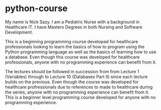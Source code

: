 # python-course
My name is Nick Sazy.  I am a Pediatric Nurse with a background in Healthcare IT.  I have Masters Degrees in both Nursing and Software Development.

This is a beginning programming course developed for healthcare professionals looking to learn the basics of how to program using the Python programming language as well as the basics of learning how to use a database.  Even though this course was developed for healthcare professionals, anyone with no programming experience can benefit from it.  

The lectures should be followed in succession from from Lecture 1 (Variables) through to Lecture 10 (Databases Part II) since each lecture builds on the previous.  Even though the course was developed for healthcare profressionals due to references to made to healthcare during the series, anyone with no programming experience can benefit from it.  This is a beginner level programming course developed for anyone with no programming experience.  


